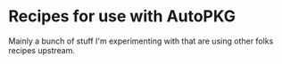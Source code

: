 # Recipes for use with AutoPKG

Mainly a bunch of stuff I'm experimenting with that are using other folks recipes upstream.
